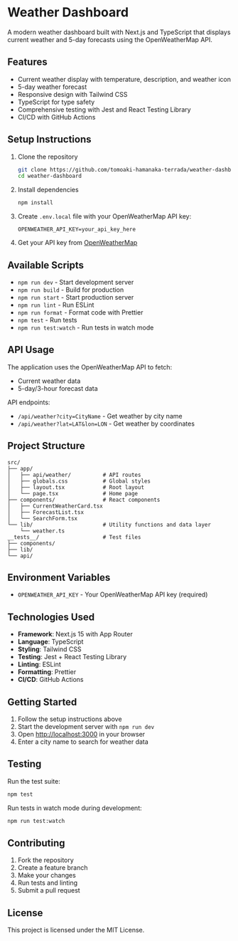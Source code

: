 # Weather Dashboard

A modern weather dashboard built with Next.js and TypeScript that displays current weather and 5-day forecasts using the OpenWeatherMap API.

## Features

- Current weather display with temperature, description, and weather icon
- 5-day weather forecast
- Responsive design with Tailwind CSS
- TypeScript for type safety
- Comprehensive testing with Jest and React Testing Library
- CI/CD with GitHub Actions

## Setup Instructions

1. Clone the repository
   ```bash
   git clone https://github.com/tomoaki-hamanaka-terrada/weather-dashboard.git
   cd weather-dashboard
   ```

2. Install dependencies
   ```bash
   npm install
   ```

3. Create `.env.local` file with your OpenWeatherMap API key:
   ```
   OPENWEATHER_API_KEY=your_api_key_here
   ```

4. Get your API key from [OpenWeatherMap](https://openweathermap.org/api)

## Available Scripts

- `npm run dev` - Start development server
- `npm run build` - Build for production
- `npm run start` - Start production server
- `npm run lint` - Run ESLint
- `npm run format` - Format code with Prettier
- `npm test` - Run tests
- `npm run test:watch` - Run tests in watch mode

## API Usage

The application uses the OpenWeatherMap API to fetch:
- Current weather data
- 5-day/3-hour forecast data

API endpoints:
- `/api/weather?city=CityName` - Get weather by city name
- `/api/weather?lat=LAT&lon=LON` - Get weather by coordinates

## Project Structure

```
src/
├── app/
│   ├── api/weather/          # API routes
│   ├── globals.css           # Global styles
│   ├── layout.tsx            # Root layout
│   └── page.tsx              # Home page
├── components/               # React components
│   ├── CurrentWeatherCard.tsx
│   ├── ForecastList.tsx
│   └── SearchForm.tsx
└── lib/                      # Utility functions and data layer
    └── weather.ts
__tests__/                    # Test files
├── components/
├── lib/
└── api/
```

## Environment Variables

- `OPENWEATHER_API_KEY` - Your OpenWeatherMap API key (required)

## Technologies Used

- **Framework**: Next.js 15 with App Router
- **Language**: TypeScript
- **Styling**: Tailwind CSS
- **Testing**: Jest + React Testing Library
- **Linting**: ESLint
- **Formatting**: Prettier
- **CI/CD**: GitHub Actions

## Getting Started

1. Follow the setup instructions above
2. Start the development server with `npm run dev`
3. Open [http://localhost:3000](http://localhost:3000) in your browser
4. Enter a city name to search for weather data

## Testing

Run the test suite:
```bash
npm test
```

Run tests in watch mode during development:
```bash
npm run test:watch
```

## Contributing

1. Fork the repository
2. Create a feature branch
3. Make your changes
4. Run tests and linting
5. Submit a pull request

## License

This project is licensed under the MIT License.
